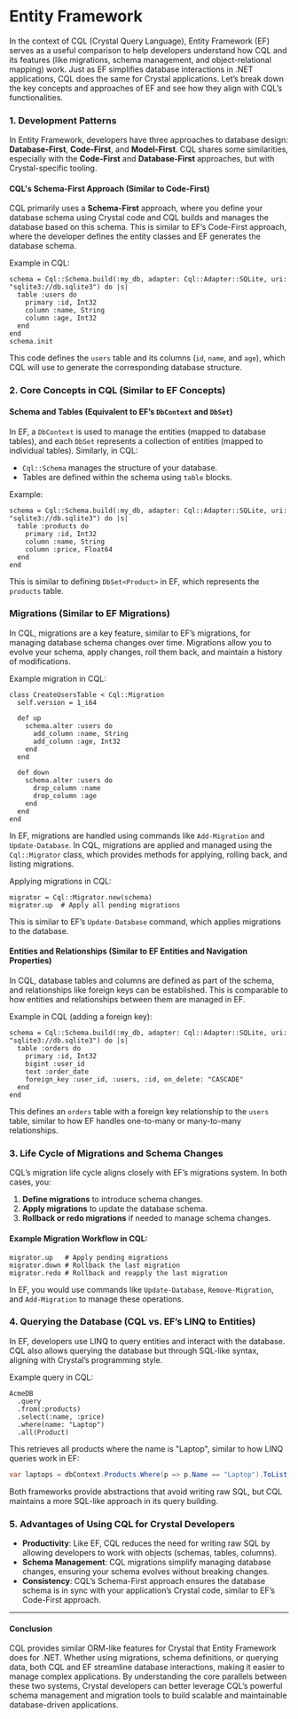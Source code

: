 # Entity Framework

In the context of CQL (Crystal Query Language), Entity Framework (EF) serves as a useful comparison to help developers understand how CQL and its features (like migrations, schema management, and object-relational mapping) work. Just as EF simplifies database interactions in .NET applications, CQL does the same for Crystal applications. Let’s break down the key concepts and approaches of EF and see how they align with CQL’s functionalities.

### 1. **Development Patterns**

In Entity Framework, developers have three approaches to database design: **Database-First**, **Code-First**, and **Model-First**. CQL shares some similarities, especially with the **Code-First** and **Database-First** approaches, but with Crystal-specific tooling.

#### **CQL's Schema-First Approach (Similar to Code-First)**

CQL primarily uses a **Schema-First** approach, where you define your database schema using Crystal code and CQL builds and manages the database based on this schema. This is similar to EF’s Code-First approach, where the developer defines the entity classes and EF generates the database schema.

Example in CQL:

```crystal
schema = Cql::Schema.build(:my_db, adapter: Cql::Adapter::SQLite, uri: "sqlite3://db.sqlite3") do |s|
  table :users do
    primary :id, Int32
    column :name, String
    column :age, Int32
  end
end
schema.init
```

This code defines the `users` table and its columns (`id`, `name`, and `age`), which CQL will use to generate the corresponding database structure.

### 2. **Core Concepts in CQL (Similar to EF Concepts)**

#### **Schema and Tables (Equivalent to EF’s `DbContext` and `DbSet`)**

In EF, a `DbContext` is used to manage the entities (mapped to database tables), and each `DbSet` represents a collection of entities (mapped to individual tables). Similarly, in CQL:

- `Cql::Schema` manages the structure of your database.
- Tables are defined within the schema using `table` blocks.

Example:

```crystal
schema = Cql::Schema.build(:my_db, adapter: Cql::Adapter::SQLite, uri: "sqlite3://db.sqlite3") do |s|
  table :products do
    primary :id, Int32
    column :name, String
    column :price, Float64
  end
end
```

This is similar to defining `DbSet<Product>` in EF, which represents the `products` table.

### **Migrations (Similar to EF Migrations)**

In CQL, migrations are a key feature, similar to EF’s migrations, for managing database schema changes over time. Migrations allow you to evolve your schema, apply changes, roll them back, and maintain a history of modifications.

Example migration in CQL:

```crystal
class CreateUsersTable < Cql::Migration
  self.version = 1_i64

  def up
    schema.alter :users do
      add_column :name, String
      add_column :age, Int32
    end
  end

  def down
    schema.alter :users do
      drop_column :name
      drop_column :age
    end
  end
end
```

In EF, migrations are handled using commands like `Add-Migration` and `Update-Database`. In CQL, migrations are applied and managed using the `Cql::Migrator` class, which provides methods for applying, rolling back, and listing migrations.

Applying migrations in CQL:

```crystal
migrator = Cql::Migrator.new(schema)
migrator.up  # Apply all pending migrations
```

This is similar to EF’s `Update-Database` command, which applies migrations to the database.

#### **Entities and Relationships (Similar to EF Entities and Navigation Properties)**

In CQL, database tables and columns are defined as part of the schema, and relationships like foreign keys can be established. This is comparable to how entities and relationships between them are managed in EF.

Example in CQL (adding a foreign key):

```crystal
schema = Cql::Schema.build(:my_db, adapter: Cql::Adapter::SQLite, uri: "sqlite3://db.sqlite3") do |s|
  table :orders do
    primary :id, Int32
    bigint :user_id
    text :order_date
    foreign_key :user_id, :users, :id, on_delete: "CASCADE"
  end
end
```

This defines an `orders` table with a foreign key relationship to the `users` table, similar to how EF handles one-to-many or many-to-many relationships.

### 3. **Life Cycle of Migrations and Schema Changes**

CQL’s migration life cycle aligns closely with EF’s migrations system. In both cases, you:

1. **Define migrations** to introduce schema changes.
2. **Apply migrations** to update the database schema.
3. **Rollback or redo migrations** if needed to manage schema changes.

#### **Example Migration Workflow in CQL:**

```crystal
migrator.up   # Apply pending migrations
migrator.down # Rollback the last migration
migrator.redo # Rollback and reapply the last migration
```

In EF, you would use commands like `Update-Database`, `Remove-Migration`, and `Add-Migration` to manage these operations.

### 4. **Querying the Database (CQL vs. EF’s LINQ to Entities)**

In EF, developers use LINQ to query entities and interact with the database. CQL also allows querying the database but through SQL-like syntax, aligning with Crystal’s programming style.

Example query in CQL:

```crystal
AcmeDB
  .query
  .from(:products)
  .select(:name, :price)
  .where(name: "Laptop")
  .all(Product)
```

This retrieves all products where the name is "Laptop", similar to how LINQ queries work in EF:

```csharp
var laptops = dbContext.Products.Where(p => p.Name == "Laptop").ToList();
```

Both frameworks provide abstractions that avoid writing raw SQL, but CQL maintains a more SQL-like approach in its query building.

### 5. **Advantages of Using CQL for Crystal Developers**

- **Productivity**: Like EF, CQL reduces the need for writing raw SQL by allowing developers to work with objects (schemas, tables, columns).
- **Schema Management**: CQL migrations simplify managing database changes, ensuring your schema evolves without breaking changes.
- **Consistency**: CQL’s Schema-First approach ensures the database schema is in sync with your application’s Crystal code, similar to EF’s Code-First approach.

---

#### Conclusion

CQL provides similar ORM-like features for Crystal that Entity Framework does for .NET. Whether using migrations, schema definitions, or querying data, both CQL and EF streamline database interactions, making it easier to manage complex applications. By understanding the core parallels between these two systems, Crystal developers can better leverage CQL’s powerful schema management and migration tools to build scalable and maintainable database-driven applications.
